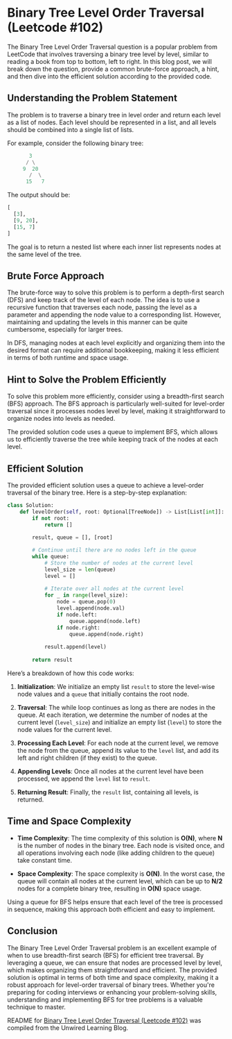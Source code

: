 # Binary Tree Level Order Traversal (Leetcode #102)

The Binary Tree Level Order Traversal question is a popular problem from LeetCode that involves traversing a binary tree level by level, similar to reading a book from top to bottom, left to right. In this blog post, we will break down the question, provide a common brute-force approach, a hint, and then dive into the efficient solution according to the provided code.

## Understanding the Problem Statement

The problem is to traverse a binary tree in level order and return each level as a list of nodes. Each level should be represented in a list, and all levels should be combined into a single list of lists.

For example, consider the following binary tree:

```python
       3
      / \
     9  20
       /  \
      15   7
```

The output should be:

```python
[
  [3],
  [9, 20],
  [15, 7]
]
```

The goal is to return a nested list where each inner list represents nodes at the same level of the tree.

## Brute Force Approach

The brute-force way to solve this problem is to perform a depth-first search (DFS) and keep track of the level of each node. The idea is to use a recursive function that traverses each node, passing the level as a parameter and appending the node value to a corresponding list. However, maintaining and updating the levels in this manner can be quite cumbersome, especially for larger trees.

In DFS, managing nodes at each level explicitly and organizing them into the desired format can require additional bookkeeping, making it less efficient in terms of both runtime and space usage.

## Hint to Solve the Problem Efficiently

To solve this problem more efficiently, consider using a breadth-first search (BFS) approach. The BFS approach is particularly well-suited for level-order traversal since it processes nodes level by level, making it straightforward to organize nodes into levels as needed.

The provided solution code uses a queue to implement BFS, which allows us to efficiently traverse the tree while keeping track of the nodes at each level.

## Efficient Solution

The provided efficient solution uses a queue to achieve a level-order traversal of the binary tree. Here is a step-by-step explanation:

```python
class Solution:
    def levelOrder(self, root: Optional[TreeNode]) -> List[List[int]]:
        if not root:
            return []
    
        result, queue = [], [root]

        # Continue until there are no nodes left in the queue
        while queue:
            # Store the number of nodes at the current level
            level_size = len(queue)
            level = []
            
            # Iterate over all nodes at the current level
            for _ in range(level_size):
                node = queue.pop(0)
                level.append(node.val)
                if node.left:
                    queue.append(node.left)
                if node.right:
                    queue.append(node.right)
            
            result.append(level)
        
        return result
```

Here’s a breakdown of how this code works:

1. **Initialization**: We initialize an empty list `result` to store the level-wise node values and a `queue` that initially contains the root node.
    
2. **Traversal**: The while loop continues as long as there are nodes in the queue. At each iteration, we determine the number of nodes at the current level (`level_size`) and initialize an empty list (`level`) to store the node values for the current level.
    
3. **Processing Each Level**: For each node at the current level, we remove the node from the queue, append its value to the `level` list, and add its left and right children (if they exist) to the queue.
    
4. **Appending Levels**: Once all nodes at the current level have been processed, we append the `level` list to `result`.
    
5. **Returning Result**: Finally, the `result` list, containing all levels, is returned.
    

## Time and Space Complexity

* **Time Complexity**: The time complexity of this solution is **O(N)**, where **N** is the number of nodes in the binary tree. Each node is visited once, and all operations involving each node (like adding children to the queue) take constant time.
    
* **Space Complexity**: The space complexity is **O(N)**. In the worst case, the queue will contain all nodes at the current level, which can be up to **N/2** nodes for a complete binary tree, resulting in **O(N)** space usage.
    

Using a queue for BFS helps ensure that each level of the tree is processed in sequence, making this approach both efficient and easy to implement.

## Conclusion

The Binary Tree Level Order Traversal problem is an excellent example of when to use breadth-first search (BFS) for efficient tree traversal. By leveraging a queue, we can ensure that nodes are processed level by level, which makes organizing them straightforward and efficient. The provided solution is optimal in terms of both time and space complexity, making it a robust approach for level-order traversal of binary trees. Whether you're preparing for coding interviews or enhancing your problem-solving skills, understanding and implementing BFS for tree problems is a valuable technique to master.


README for [Binary Tree Level Order Traversal (Leetcode #102)](https://blog.unwiredlearning.com/binary-tree-level-order-traversal) was compiled from the Unwired Learning Blog.